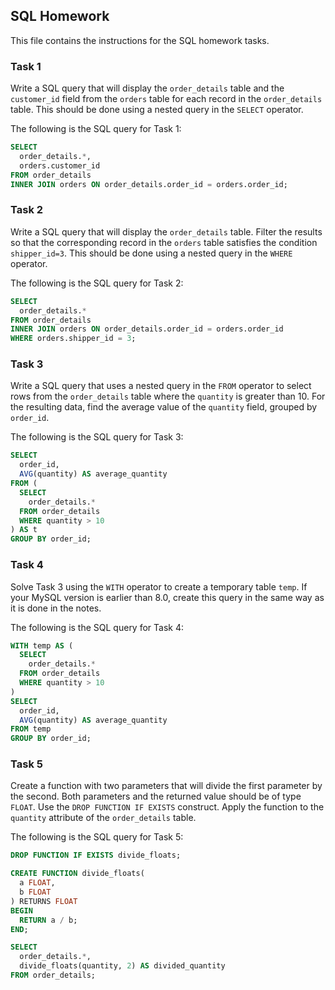 ## SQL Homework

This file contains the instructions for the SQL homework tasks.

### Task 1

Write a SQL query that will display the `order_details` table and the `customer_id` field from the `orders` table for each record in the `order_details` table. This should be done using a nested query in the `SELECT` operator.

The following is the SQL query for Task 1:

```sql
SELECT
  order_details.*,
  orders.customer_id
FROM order_details
INNER JOIN orders ON order_details.order_id = orders.order_id;
```

### Task 2

Write a SQL query that will display the `order_details` table. Filter the results so that the corresponding record in the `orders` table satisfies the condition `shipper_id=3`. This should be done using a nested query in the `WHERE` operator.

The following is the SQL query for Task 2:

```sql
SELECT
  order_details.*
FROM order_details
INNER JOIN orders ON order_details.order_id = orders.order_id
WHERE orders.shipper_id = 3;
```

### Task 3

Write a SQL query that uses a nested query in the `FROM` operator to select rows from the `order_details` table where the `quantity` is greater than 10. For the resulting data, find the average value of the `quantity` field, grouped by `order_id`.

The following is the SQL query for Task 3:

```sql
SELECT
  order_id,
  AVG(quantity) AS average_quantity
FROM (
  SELECT
    order_details.*
  FROM order_details
  WHERE quantity > 10
) AS t
GROUP BY order_id;
```

### Task 4

Solve Task 3 using the `WITH` operator to create a temporary table `temp`. If your MySQL version is earlier than 8.0, create this query in the same way as it is done in the notes.

The following is the SQL query for Task 4:

```sql
WITH temp AS (
  SELECT
    order_details.*
  FROM order_details
  WHERE quantity > 10
)
SELECT
  order_id,
  AVG(quantity) AS average_quantity
FROM temp
GROUP BY order_id;
```

### Task 5

Create a function with two parameters that will divide the first parameter by the second. Both parameters and the returned value should be of type `FLOAT`. Use the `DROP FUNCTION IF EXISTS` construct. Apply the function to the `quantity` attribute of the `order_details` table.

The following is the SQL query for Task 5:

```sql
DROP FUNCTION IF EXISTS divide_floats;

CREATE FUNCTION divide_floats(
  a FLOAT,
  b FLOAT
) RETURNS FLOAT
BEGIN
  RETURN a / b;
END;

SELECT
  order_details.*,
  divide_floats(quantity, 2) AS divided_quantity
FROM order_details;
```
